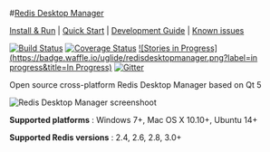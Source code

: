 #[Redis Desktop Manager](http://redisdesktop.com "Redis Desktop Manager Offical Site") 

[Install & Run](https://github.com/uglide/RedisDesktopManager/wiki/Install-and-Run) | 
[Quick Start](https://github.com/uglide/RedisDesktopManager/wiki/Quick-Start) |
[Development Guide](https://github.com/uglide/RedisDesktopManager/wiki/Development-Guide) |
[Known issues](https://github.com/uglide/RedisDesktopManager/wiki/Known-issues)

[![Build Status](https://travis-ci.org/uglide/RedisDesktopManager.png?branch=0.8.0)](https://travis-ci.org/uglide/RedisDesktopManager) [![Coverage Status](https://coveralls.io/repos/uglide/RedisDesktopManager/badge.png?branch=0.8.0)](https://coveralls.io/r/uglide/RedisDesktopManager?branch=0.8.0)
[![Stories in Progress](https://badge.waffle.io/uglide/redisdesktopmanager.png?label=in progress&title=In Progress)](http://waffle.io/uglide/redisdesktopmanager)
[![Gitter](https://badges.gitter.im/Join%20Chat.svg)](https://gitter.im/uglide/RedisDesktopManager?utm_source=badge&utm_medium=badge&utm_campaign=pr-badge&utm_content=badge)

Open source cross-platform Redis Desktop Manager based on Qt 5

![Redis Desktop Manager screenshoot](http://redisdesktop.com/img/features/all.png?v2)

**Supported platforms** : Windows 7+, Mac OS X 10.10+, Ubuntu 14+

**Supported Redis versions** : 2.4, 2.6, 2.8, 3.0+
